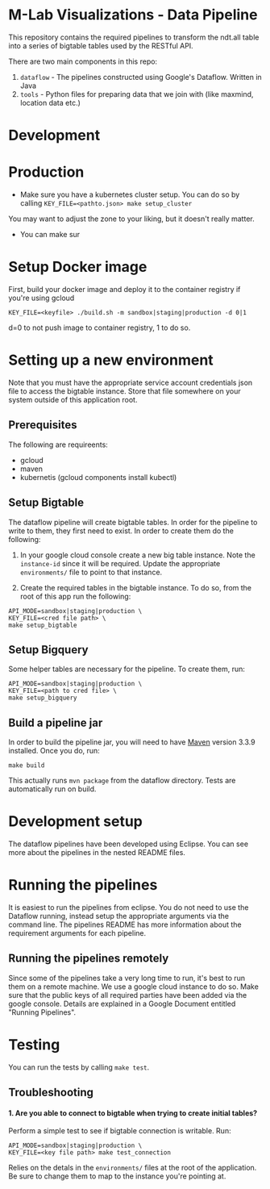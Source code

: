 # M-Lab Visualizations - Data Pipeline

This repository contains the required pipelines to transform the ndt.all
table into a series of bigtable tables used by the RESTful API.

There are two main components in this repo:

1. `dataflow` - The pipelines constructed using Google's Dataflow. Written in Java
2. `tools` - Python files for preparing data that we join with (like maxmind,
location data etc.)


# Development

# Production

- Make sure you have a kubernetes cluster setup. You can do so by calling
`KEY_FILE=<pathto.json> make setup_cluster`

You may want to adjust the zone to your liking, but it doesn't really matter.

- You can make sur 

# Setup Docker image

First, build your docker image and deploy it to the container registry
if you're using gcloud

`KEY_FILE=<keyfile> ./build.sh -m sandbox|staging|production -d 0|1`

d=0 to not push image to container registry, 1 to do so.


# Setting up a new environment

Note that you must have the appropriate service account credentials json file
to access the bigtable instance. Store that file somewhere on your system
outside of this application root.

## Prerequisites

The following are requireents:
- gcloud
- maven
- kubernetis (gcloud components install kubectl)


## Setup Bigtable

The dataflow pipeline will create bigtable tables. In order for the pipeline to
write to them, they first need to exist. In order to create them do the
following:

1. In your google cloud console create a new big table instance. Note the
`instance-id` since it will be required. Update the appropriate `environments/`
file to point to that instance.

2. Create the required tables in the bigtable instance. To do so, from the
root of this app run the following:

```
API_MODE=sandbox|staging|production \
KEY_FILE=<cred file path> \
make setup_bigtable
```

## Setup Bigquery

Some helper tables are necessary for the pipeline. To create them, run:

```
API_MODE=sandbox|staging|production \
KEY_FILE=<path to cred file> \
make setup_bigquery
```

## Build a pipeline jar

In order to build the pipeline jar, you will need to have
[Maven](https://maven.apache.org/) version 3.3.9 installed.
Once you do, run:

`make build`

This actually runs `mvn package` from the dataflow directory.
Tests are automatically run on build.

# Development setup

The dataflow pipelines have been developed using Eclipse. You can see more
about the pipelines in the nested README files.

# Running the pipelines

It is easiest to run the pipelines from eclipse.
You do not need to use the Dataflow running, instead setup the appropriate
arguments via the command line. The pipelines README has more information
about the requirement arguments for each pipeline.

## Running the pipelines remotely

Since some of the pipelines take a very long time to run, it's best to run them
on a remote machine. We use a google cloud instance to do so. Make sure that
the public keys of all required parties have been added via the google console.
Details are explained in a Google Document entitled "Running Pipelines".

# Testing

You can run the tests by calling `make test`.


## Troubleshooting

#### 1. Are you able to connect to bigtable when trying to create initial tables?

Perform a simple test to see if bigtable connection is writable. Run:

```
API_MODE=sandbox|staging|production \
KEY_FILE=<key file path> make test_connection
```

Relies on the detals in the `environments/` files at the root of the
application. Be sure to change them to map to the instance you're pointing at.